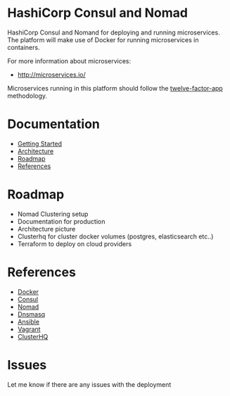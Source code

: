 HashiCorp Consul and Nomad
==========================

HashiCorp Consul and Nomand for deploying and running microservices. The platform will make use of Docker for running microservices in containers.

For more information about microservices:

* http://microservices.io/

Microservices running in this platform should follow the [twelve-factor-app](http://12factor.net/) methodology.

# Documentation

- [Getting Started](docs/getting-started/README.md)
- [Architecture](docs/architecture/README.md)
- [Roadmap](#roadmap)
- [References](#references)

# Roadmap

- Nomad Clustering setup
- Documentation for production 
- Architecture picture
- Clusterhq for cluster docker volumes (postgres, elasticsearch etc..)
- Terraform to deploy on cloud providers

# References

* [Docker](https://www.docker.com/)
* [Consul](https://www.consul.io/)
* [Nomad](https://www.nomadproject.io)
* [Dnsmasq](http://www.thekelleys.org.uk/dnsmasq/doc.html)
* [Ansible](http://www.ansible.com/)
* [Vagrant](https://www.vagrantup.com/)
* [ClusterHQ](https://clusterhq.com)

# Issues

Let me know if there are any issues with the deployment